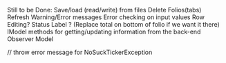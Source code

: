 Still to be Done:
Save/load (read/write) from files
Delete Folios(tabs)
Refresh
Warning/Error messages
Error checking on input values
Row Editing?
Status Label ? (Replace total on bottom of folio if we want it there)
IModel methods for getting/updating information from the back-end
Observer Model

// throw error message for NoSuckTickerException